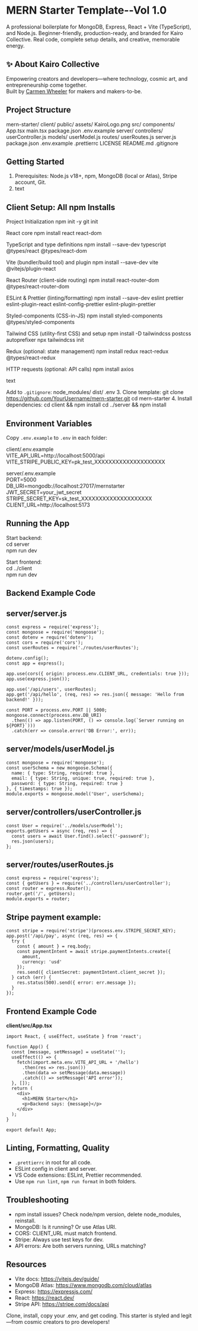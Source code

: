 # MERN Starter Template--Vol 1.0

A professional boilerplate for MongoDB, Express, React + Vite (TypeScript), and Node.js. Beginner-friendly, production-ready, and branded for Kairo Collective. Real code, complete setup details, and creative, memorable energy.

## ✨ About Kairo Collective

Empowering creators and developers—where technology, cosmic art, and entrepreneurship come together.  
Built by [Carmen Wheeler](https://github.com/OutsideofemiT) for makers and makers-to-be.

## Project Structure

mern-starter/
  client/
    public/
      assets/
        KairoLogo.png
    src/
      components/
      App.tsx
      main.tsx
    package.json
    .env.example
  server/
    controllers/
      userController.js
    models/
      userModel.js
    routes/
      userRoutes.js
    server.js
    package.json
    .env.example
  .prettierrc
  LICENSE
  README.md
  .gitignore

## Getting Started

1. Prerequisites: Node.js v18+, npm, MongoDB (local or Atlas), Stripe account, Git.
2. text
## Client Setup: All npm Installs

Project Initialization
npm init -y
git init

React core
npm install react react-dom

TypeScript and type definitions
npm install --save-dev typescript @types/react @types/react-dom

Vite (bundler/build tool) and plugin
npm install --save-dev vite @vitejs/plugin-react

React Router (client-side routing)
npm install react-router-dom @types/react-router-dom

ESLint & Prettier (linting/formatting)
npm install --save-dev eslint prettier eslint-plugin-react eslint-config-prettier eslint-plugin-prettier

Styled-components (CSS-in-JS)
npm install styled-components @types/styled-components

Tailwind CSS (utility-first CSS) and setup
npm install -D tailwindcss postcss autoprefixer
npx tailwindcss init

Redux (optional: state management)
npm install redux react-redux @types/react-redux

HTTP requests (optional: API calls)
npm install axios

text

Add to `.gitignore`:
node_modules/
dist/
.env
3. Clone template:
   git clone https://github.com/YourUsername/mern-starter.git
   cd mern-starter
4. Install dependencies:
   cd client && npm install
   cd ../server && npm install

## Environment Variables

Copy `.env.example` to `.env` in each folder:

client/.env.example  
VITE_API_URL=http://localhost:5000/api  
VITE_STRIPE_PUBLIC_KEY=pk_test_XXXXXXXXXXXXXXXXXXXX  

server/.env.example  
PORT=5000  
DB_URI=mongodb://localhost:27017/mernstarter  
JWT_SECRET=your_jwt_secret  
STRIPE_SECRET_KEY=sk_test_XXXXXXXXXXXXXXXXXXXX  
CLIENT_URL=http://localhost:5173  

## Running the App

Start backend:  
cd server  
npm run dev  

Start frontend:  
cd ../client  
npm run dev  

## Backend Example Code

## server/server.js 
```tsx 
const express = require('express');  
const mongoose = require('mongoose');  
const dotenv = require('dotenv');  
const cors = require('cors');  
const userRoutes = require('./routes/userRoutes');  

dotenv.config();  
const app = express();  

app.use(cors({ origin: process.env.CLIENT_URL, credentials: true }));  
app.use(express.json());  

app.use('/api/users', userRoutes);  
app.get('/api/hello', (req, res) => res.json({ message: 'Hello from backend!' }));  

const PORT = process.env.PORT || 5000;  
mongoose.connect(process.env.DB_URI)  
  .then(() => app.listen(PORT, () => console.log(`Server running on ${PORT}`)))  
  .catch(err => console.error('DB Error:', err));  
  ```

## server/models/userModel.js  
```tsx
const mongoose = require('mongoose');  
const userSchema = new mongoose.Schema({  
  name: { type: String, required: true },  
  email: { type: String, unique: true, required: true },  
  password: { type: String, required: true }  
}, { timestamps: true });  
module.exports = mongoose.model('User', userSchema);  
```

## server/controllers/userController.js  
```tsx
const User = require('../models/userModel');  
exports.getUsers = async (req, res) => {  
  const users = await User.find().select('-password');  
  res.json(users);  
};  
```
## server/routes/userRoutes.js 
```tsx 
const express = require('express');  
const { getUsers } = require('../controllers/userController');  
const router = express.Router();  
router.get('/', getUsers);  
module.exports = router;  
```

## Stripe payment example: 
```tsx 
const stripe = require('stripe')(process.env.STRIPE_SECRET_KEY);  
app.post('/api/pay', async (req, res) => {  
  try {  
    const { amount } = req.body;  
    const paymentIntent = await stripe.paymentIntents.create({  
      amount,  
      currency: 'usd'  
    });  
    res.send({ clientSecret: paymentIntent.client_secret });  
  } catch (err) {  
    res.status(500).send({ error: err.message });  
  }  
});  
```

## Frontend Example Code

**client/src/App.tsx**
```tsx
import React, { useEffect, useState } from 'react';

function App() {
  const [message, setMessage] = useState('');
  useEffect(() => {
    fetch(import.meta.env.VITE_API_URL + '/hello')
      .then(res => res.json())
      .then(data => setMessage(data.message))
      .catch(() => setMessage('API error'));
  }, []);
  return (
    <div>
      <h1>MERN Starter</h1>
      <p>Backend says: {message}</p>
    </div>
  );
}

export default App;
```


## Linting, Formatting, Quality

- `.prettierrc` in root for all code.
- ESLint config in client and server.
- VS Code extensions: ESLint, Prettier recommended.
- Use `npm run lint`, `npm run format` in both folders.

## Troubleshooting

- npm install issues? Check node/npm version, delete node_modules, reinstall.
- MongoDB: Is it running? Or use Atlas URI.
- CORS: CLIENT_URL must match frontend.
- Stripe: Always use test keys for dev.
- API errors: Are both servers running, URLs matching?

## Resources

- Vite docs: https://vitejs.dev/guide/
- MongoDB Atlas: https://www.mongodb.com/cloud/atlas
- Express: https://expressjs.com/
- React: https://react.dev/
- Stripe API: https://stripe.com/docs/api

Clone, install, copy your .env, and get coding. This starter is styled and legit—from cosmic creators to pro developers!
